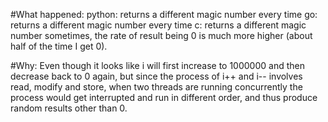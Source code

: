 #What happened:
python: returns a different magic number every time
go: returns a different magic number every time
c: returns a different magic number sometimes, the rate of result being 0 is much more higher (about half of the time I get 0).

#Why:
Even though it looks like i will first increase to 1000000 and then decrease back to 0 again, but since the process of i++ and i-- involves read, modify and store, when two threads are running concurrently the process would get interrupted and run in different order, and thus produce random results other than 0.
